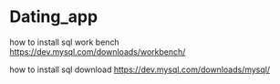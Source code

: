 # Dating_app

how to install sql work bench
https://dev.mysql.com/downloads/workbench/

how to install sql download
https://dev.mysql.com/downloads/mysql/